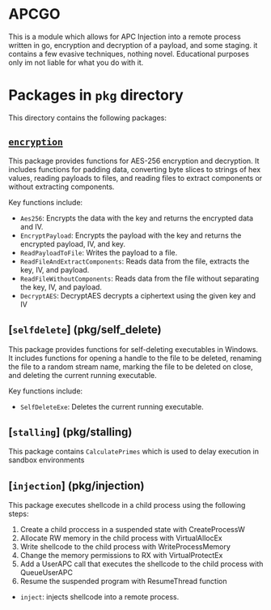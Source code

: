 # APCGO
This is a module which allows for APC Injection into a remote process written in go, encryption and decryption of a payload, and some staging. it contains a few evasive techniques, nothing novel. Educational purposes only im not liable for what you do with it. 

# Packages in `pkg` directory

This directory contains the following packages:

## [`encryption`](pkg/encryption)

This package provides functions for AES-256 encryption and decryption. It includes functions for padding data, converting byte slices to strings of hex values, reading payloads to files, and reading files to extract components or without extracting components.

Key functions include:
- `Aes256`: Encrypts the data with the key and returns the encrypted data and IV.
- `EncryptPayload`: Encrypts the payload with the key and returns the encrypted payload, IV, and key.
- `ReadPayloadToFile`: Writes the payload to a file.
- `ReadFileAndExtractComponents`: Reads data from the file, extracts the key, IV, and payload.
- `ReadFileWithoutComponents`: Reads data from the file without separating the key, IV, and payload.
- `DecryptAES`: DecryptAES decrypts a ciphertext using the given key and IV

## [`selfdelete`] (pkg/self_delete)

This package provides functions for self-deleting executables in Windows. It includes functions for opening a handle to the file to be deleted, renaming the file to a random stream name, marking the file to be deleted on close, and deleting the current running executable.

Key functions include:
- `SelfDeleteExe`: Deletes the current running executable.


## [`stalling`] (pkg/stalling)
This package contains `CalculatePrimes` which is used to delay execution in sandbox environments


## [`injection`] (pkg/injection)
This package executes shellcode in a child process using the following steps:
 1. Create a child proccess in a suspended state with CreateProcessW
 2. Allocate RW memory in the child process with VirtualAllocEx
 3. Write shellcode to the child process with WriteProcessMemory
 4. Change the memory permissions to RX with VirtualProtectEx
 5. Add a UserAPC call that executes the shellcode to the child process with QueueUserAPC
 6. Resume the suspended program with ResumeThread function

- `inject`: injects shellcode into a remote process.

